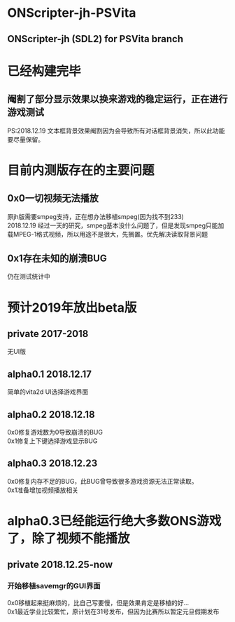 # ONScripter-jh-PSVita
## ONScripter-jh (SDL2) for PSVita branch
# 已经构建完毕
## 阉割了部分显示效果以换来游戏的稳定运行，正在进行游戏测试
PS:2018.12.19  文本框背景效果阉割因为会导致所有对话框背景消失，所以此功能要尽量保留。
# 目前内测版存在的主要问题
## 0x0一切视频无法播放
原jh版需要smpeg支持，正在想办法移植smpeg(因为找不到233)  
2018.12.19  经过一天的研究，smpeg基本没什么问题了，但是发现smpeg只能加载MPEG-1格式视频，所以用途不是很大，先搁置。优先解决读取背景问题
## 0x1存在未知的崩溃BUG
仍在测试统计中
# 预计2019年放出beta版

## private 2017-2018
无UI版
## alpha0.1 2018.12.17
简单的vita2d UI选择游戏界面
## alpha0.2 2018.12.18
0x0修复游戏数为0导致崩溃的BUG  
0x1修复上下键选择游戏显示BUG
## alpha0.3 2018.12.23
0x0修复内存不足的BUG，此BUG曾导致很多游戏资源无法正常读取。  
0x1准备增加视频播放相关
# alpha0.3已经能运行绝大多数ONS游戏了，除了视频不能播放
## private 2018.12.25-now
### 开始移植savemgr的GUI界面
0x0移植起来挺麻烦的，比自己写要慢，但是效果肯定是移植的好...  
0x1最近学业比较繁忙，原计划在31号发布，但因为比赛所以暂定元旦假期发布
